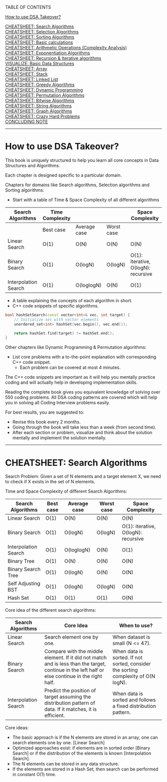 TABLE OF CONTENTS

[How to use DSA Takeover?](#How-to-use-dsa-takeover)

[CHEATSHEET: Search Algorithms](#cheatsheet-search-algorithms)<br>
[CHEATSHEET: Selection Algorithms](#cheatsheet-_-algorithms)<br>
[CHEATSHEET: Sorting Algorithms](#cheatsheet-_-algorithms)<br>
[CHEATSHEET: Basic calculations](#cheatsheet-_-algorithms)<br>
[CHEATSHEET: Arithmetic Operations (Complexity Analysis)](#cheatsheet-_-algorithms)<br>
[CHEATSHEET: Exponentiation Algorithms](#cheatsheet-_-algorithms)<br>
[CHEATSHEET: Recursion & Iterative algorithms](#cheatsheet-_-algorithms)<br>
[VISUALIZE: Basic Data Structures](#cheatsheet-_-algorithms)<br>
[CHEATSHEET: Array](#cheatsheet-_-algorithms)<br>
[CHEATSHEET: Stack](#cheatsheet-_-algorithms)<br>
[CHEATSHEET: Linked List](#cheatsheet-_-algorithms)<br>
[CHEATSHEET: Greedy Algorithms](#cheatsheet-_-algorithms)<br>
[CHEATSHEET: Dynamic Programming](#cheatsheet-_-algorithms)<br>
[CHEATSHEET: Permutation Algorithms](#cheatsheet-_-algorithms)<br>
[CHEATSHEET: Bitwise Algorithms](#cheatsheet-_-algorithms)<br>
[CHEATSHEET: String Algorithms](#cheatsheet-_-algorithms)<br>
[CHEATSHEET: Graph Algorithms](#cheatsheet-_-algorithms)<br>
[CHEATSHEET: Crazy Hard Problems](#cheatsheet-_-algorithms)<br>
[CONCLUDING NOTE](#cheatsheet-_-algorithms)<br>

---

# How to use DSA Takeover?

This book is uniquely structured to help you learn all core concepts in Data Structures and Algorithms.  

Each chapter is designed specific to a particular domain.  

Chapters for domains like Search algorithms, Selection algorithms and Sorting algorithms:  
- Start with a table of Time & Space Complexity of all different algorithms  

| Search Algorithms   | Time Complexity              |                           |                | Space Complexity |  
|---------------------|------------------------------|---------------------------|----------------|------------------|  
|                     | Best case                   | Average case             | Worst case     |                  |  
| Linear Search       | O(1)                        | O(N)                     | O(N)           | O(N)             |  
| Binary Search       | O(1)                        | O(logN)                  | O(logN)        | O(1): iterative, O(logN): recursive|  
| Interpolation Search| O(1)                        | O(loglogN)               | O(N)           | O(1)             |  

- A table explaining the concepts of each algorithm in short.  
- C++ code snippets of specific algorithms.

```cpp
bool hashSetSearch(const vector<int>& vec, int target) {
    // Initialize set with vector elements
    unordered_set<int> hashSet(vec.begin(), vec.end());

    return hashSet.find(target) != hashSet.end();
}
```

Other chapters like Dynamic Programming & Permutation algorithms:  
- List core problems with a to-the-point explanation with corresponding C++ code snippet.  
    - Each problem can be covered at most 4 minutes.  

The C++ code snippets are important as it will help you mentally practice coding and will actually help in developing implementation skills.  

Reading the complete book gives you equivalent knowledge of solving over 550 coding problems. All DSA coding patterns are covered which will help you in solving all Coding Interview problems easily.  

For best results, you are suggested to:  
- Revise this book every 2 months.  
- Going through the book will take less than a week (from second time).  
- After each section or problem, visualize and think about the solution mentally and implement the solution mentally.  

---

# CHEATSHEET: Search Algorithms

Search Problem: Given a set of N elements and a target element X, we need to check if X exists in the set of N elements.

Time and Space Complexity of different Search Algorithms:

| Search Algorithms       | Best case | Average case | Worst case | Space Complexity           |  
|-------------------------|-----------|--------------|------------|----------------------------|  
| Linear Search           | O(1)      | O(N)         | O(N)       | O(N)                       |  
| Binary Search           | O(1)      | O(logN)      | O(logN)    | O(1): iterative, O(logN): recursive |  
| Interpolation Search    | O(1)      | O(loglogN)   | O(N)       | O(1)                       |  
| Binary Tree             | O(1)      | O(N)         | O(N)       | O(N)                       |  
| Binary Search Tree      | O(1)      | O(logN)      | O(N)       | O(N)                       |  
| Self Adjusting BST      | O(1)      | O(logN)      | O(logN)    | O(N)                       |  
| Hash Set                | O(1)      | O(1)         | O(1)       | O(N)                       |  

Core idea of the different search algorithms:

| Search Algorithms       | Core Idea                                                                                              | When to use?                                 |  
|-------------------------|-------------------------------------------------------------------------------------------------------|--------------------------------------------|  
| Linear Search           | Search element one by one.                                                                           | When dataset is small (N <= 47).           |  
| Binary Search           | Compare with the middle element. If it did not match and is less than the target, continue in the left half or else continue in the right half. | When data is sorted. If not sorted, consider the sorting complexity of O(N logN). |  
| Interpolation Search    | Predict the position of target assuming the distribution pattern of data. If it matches, it is efficient. | When data is sorted and follows a fixed distribution pattern. |

Core ideas:
- The basic approach is if the N elements are stored in an array, one can search elements one by one. [Linear Search]  
- Optimized approaches exist: if elements are in sorted order [Binary Search] or if the distribution of the elements is known [Interpolation Search].  
- The N elements can be stored in any data structure.  
- If the elements are stored in a Hash Set, then search can be performed in constant O(1) time.  
